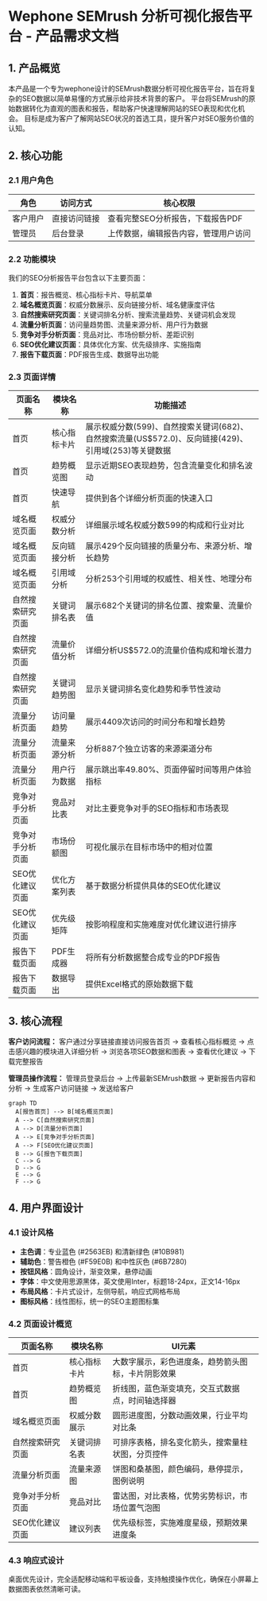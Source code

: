 # Wephone SEMrush 分析可视化报告平台 - 产品需求文档

## 1. 产品概览

本产品是一个专为wephone设计的SEMrush数据分析可视化报告平台，旨在将复杂的SEO数据以简单易懂的方式展示给非技术背景的客户。
平台将SEMrush的原始数据转化为直观的图表和报告，帮助客户快速理解网站的SEO表现和优化机会。
目标是成为客户了解网站SEO状况的首选工具，提升客户对SEO服务价值的认知。

## 2. 核心功能

### 2.1 用户角色

| 角色 | 访问方式 | 核心权限 |
|------|----------|----------|
| 客户用户 | 直接访问链接 | 查看完整SEO分析报告，下载报告PDF |
| 管理员 | 后台登录 | 上传数据，编辑报告内容，管理用户访问 |

### 2.2 功能模块

我们的SEO分析报告平台包含以下主要页面：
1. **首页**：报告概览、核心指标卡片、导航菜单
2. **域名概览页面**：权威分数展示、反向链接分析、域名健康度评估
3. **自然搜索研究页面**：关键词排名分析、搜索流量趋势、关键词机会发现
4. **流量分析页面**：访问量趋势图、流量来源分析、用户行为数据
5. **竞争对手分析页面**：竞品对比、市场份额分析、差距识别
6. **SEO优化建议页面**：具体优化方案、优先级排序、实施指南
7. **报告下载页面**：PDF报告生成、数据导出功能

### 2.3 页面详情

| 页面名称 | 模块名称 | 功能描述 |
|----------|----------|----------|
| 首页 | 核心指标卡片 | 展示权威分数(599)、自然搜索关键词(682)、自然搜索流量(US$572.0)、反向链接(429)、引用域(253)等关键数据 |
| 首页 | 趋势概览图 | 显示近期SEO表现趋势，包含流量变化和排名波动 |
| 首页 | 快速导航 | 提供到各个详细分析页面的快速入口 |
| 域名概览页面 | 权威分数分析 | 详细展示域名权威分数599的构成和行业对比 |
| 域名概览页面 | 反向链接分析 | 展示429个反向链接的质量分布、来源分析、增长趋势 |
| 域名概览页面 | 引用域分析 | 分析253个引用域的权威性、相关性、地理分布 |
| 自然搜索研究页面 | 关键词排名表 | 展示682个关键词的排名位置、搜索量、流量价值 |
| 自然搜索研究页面 | 流量价值分析 | 详细分析US$572.0的流量价值构成和增长潜力 |
| 自然搜索研究页面 | 关键词趋势图 | 显示关键词排名变化趋势和季节性波动 |
| 流量分析页面 | 访问量趋势 | 展示4409次访问的时间分布和增长趋势 |
| 流量分析页面 | 流量来源分析 | 分析887个独立访客的来源渠道分布 |
| 流量分析页面 | 用户行为数据 | 展示跳出率49.80%、页面停留时间等用户体验指标 |
| 竞争对手分析页面 | 竞品对比表 | 对比主要竞争对手的SEO指标和市场表现 |
| 竞争对手分析页面 | 市场份额图 | 可视化展示在目标市场中的相对位置 |
| SEO优化建议页面 | 优化方案列表 | 基于数据分析提供具体的SEO优化建议 |
| SEO优化建议页面 | 优先级矩阵 | 按影响程度和实施难度对优化建议进行排序 |
| 报告下载页面 | PDF生成器 | 将所有分析数据整合成专业的PDF报告 |
| 报告下载页面 | 数据导出 | 提供Excel格式的原始数据下载 |

## 3. 核心流程

**客户访问流程：**
客户通过分享链接直接访问报告首页 → 查看核心指标概览 → 点击感兴趣的模块进入详细分析 → 浏览各项SEO数据和图表 → 查看优化建议 → 下载完整报告

**管理员操作流程：**
管理员登录后台 → 上传最新SEMrush数据 → 更新报告内容和分析 → 生成客户访问链接 → 发送给客户

```mermaid
graph TD
  A[报告首页] --> B[域名概览页面]
  A --> C[自然搜索研究页面]
  A --> D[流量分析页面]
  A --> E[竞争对手分析页面]
  A --> F[SEO优化建议页面]
  B --> G[报告下载页面]
  C --> G
  D --> G
  E --> G
  F --> G
```

## 4. 用户界面设计

### 4.1 设计风格

- **主色调**：专业蓝色 (#2563EB) 和清新绿色 (#10B981)
- **辅助色**：警告橙色 (#F59E0B) 和中性灰色 (#6B7280)
- **按钮风格**：圆角设计，渐变效果，悬停动画
- **字体**：中文使用思源黑体，英文使用Inter，标题18-24px，正文14-16px
- **布局风格**：卡片式设计，左侧导航，响应式网格布局
- **图标风格**：线性图标，统一的SEO主题图标集

### 4.2 页面设计概览

| 页面名称 | 模块名称 | UI元素 |
|----------|----------|---------|
| 首页 | 核心指标卡片 | 大数字展示，彩色进度条，趋势箭头图标，卡片阴影效果 |
| 首页 | 趋势概览图 | 折线图，蓝色渐变填充，交互式数据点，时间轴选择器 |
| 域名概览页面 | 权威分数展示 | 圆形进度图，分数动画效果，行业平均对比条 |
| 自然搜索研究页面 | 关键词排名表 | 可排序表格，排名变化箭头，搜索量柱状图，分页控件 |
| 流量分析页面 | 流量来源图 | 饼图和桑基图，颜色编码，悬停提示，图例说明 |
| 竞争对手分析页面 | 竞品对比 | 雷达图，对比表格，优势劣势标识，市场位置气泡图 |
| SEO优化建议页面 | 建议列表 | 优先级标签，实施难度星级，预期效果进度条 |

### 4.3 响应式设计

桌面优先设计，完全适配移动端和平板设备，支持触摸操作优化，确保在小屏幕上数据图表依然清晰可读。
